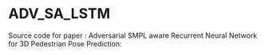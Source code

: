 # ADV_SA_LSTM
Source code for paper : Adversarial SMPL aware Recurrent Neural Network for 3D Pedestrian Pose Prediction: 
